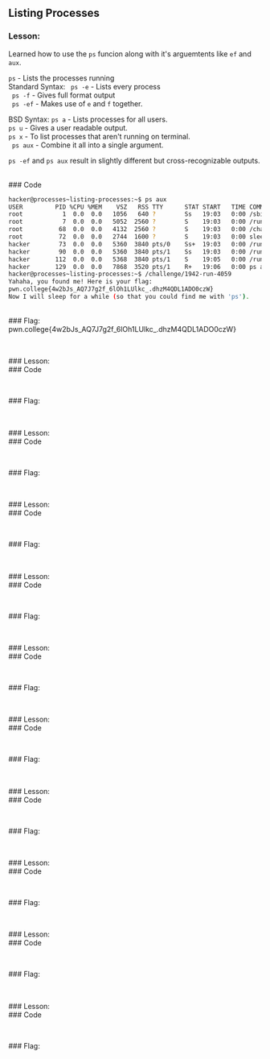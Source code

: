 ## Listing Processes

### Lesson:  
Learned how to use the ```ps``` funcion along with it's arguemtents like ```ef``` and ```aux```.

```ps``` - Lists the processes running <br>
Standard Syntax:
``` ps -e``` - Lists every process <br>
``` ps -f``` - Gives full format output <br>
``` ps -ef``` - Makes use of ```e``` and ```f``` together. <br>

BSD Syntax:
```ps a``` - Lists processes for all users. <br>
``` ps u ``` - Gives a user readable output. <br>
``` ps x ``` - To list processes that aren't running on terminal. <br>
``` ps aux``` - Combine it all into a single argument. <br>

```ps -ef``` and ```ps aux``` result in slightly different but cross-recognizable outputs. <br>

<br>
### Code 

```bash
hacker@processes~listing-processes:~$ ps aux
USER         PID %CPU %MEM    VSZ   RSS TTY      STAT START   TIME COMMAND
root           1  0.0  0.0   1056   640 ?        Ss   19:03   0:00 /sbin/docker-init -- /nix/var/nix/profiles/default/bin/dojo-init /run/dojo/bin/sleep 6h
root           7  0.0  0.0   5052  2560 ?        S    19:03   0:00 /run/dojo/bin/sleep 6h
root          68  0.0  0.0   4132  2560 ?        S    19:03   0:00 /challenge/1942-run-4059
root          72  0.0  0.0   2744  1600 ?        S    19:03   0:00 sleep 6h
hacker        73  0.0  0.0   5360  3840 pts/0    Ss+  19:03   0:00 /run/dojo/bin/ssh-entrypoint
hacker        90  0.0  0.0   5360  3840 pts/1    Ss   19:03   0:00 /run/dojo/bin/ssh-entrypoint
hacker       112  0.0  0.0   5368  3840 pts/1    S    19:05   0:00 /run/dojo/bin/bash
hacker       129  0.0  0.0   7868  3520 pts/1    R+   19:06   0:00 ps aux
hacker@processes~listing-processes:~$ /challenge/1942-run-4059
Yahaha, you found me! Here is your flag:
pwn.college{4w2bJs_AQ7J7g2f_6lOh1LUlkc_.dhzM4QDL1ADO0czW}
Now I will sleep for a while (so that you could find me with 'ps').
```
<br>
### Flag: pwn.college{4w2bJs_AQ7J7g2f_6lOh1LUlkc_.dhzM4QDL1ADO0czW}

## 

<br>
### Lesson: 

<br>
### Code 

```bash

```
<br>
### Flag: 

## 

<br>
### Lesson: 

<br>
### Code 

```bash

```
<br>
### Flag: 

## 

<br>
### Lesson: 

<br>
### Code 

```bash

```
<br>
### Flag: 

## 

<br>
### Lesson: 

<br>
### Code 

```bash

```
<br>
### Flag: 

## 

<br>
### Lesson: 

<br>
### Code 

```bash

```
<br>
### Flag: 

## 

<br>
### Lesson: 

<br>
### Code 

```bash

```
<br>
### Flag: 

## 

<br>
### Lesson: 

<br>
### Code 

```bash

```
<br>
### Flag: 

## 

<br>
### Lesson: 

<br>
### Code 

```bash

```
<br>
### Flag: 

## 

<br>
### Lesson: 

<br>
### Code 

```bash

```
<br>
### Flag: 

## 

<br>
### Lesson: 

<br>
### Code 

```bash

```
<br>
### Flag: 

